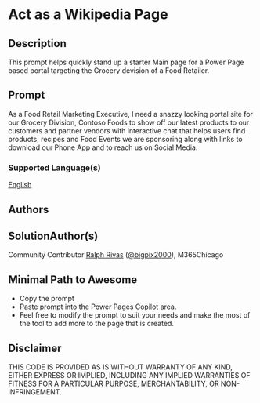 # Act as a Wikipedia Page

## Description

This prompt helps quickly stand up a starter Main page for a Power Page based portal targeting the Grocery devision of a Food Retailer.

## Prompt

As a Food Retail Marketing Executive, I need a snazzy looking portal site for our Grocery Division, Contoso Foods to show off our latest products to our customers and partner vendors with interactive chat that helps users find products, recipes and Food Events we are sponsoring along with links to download our Phone App and to reach us on Social Media.

### Supported Language(s)

[English](.en-usprompt.md)

## Authors

SolutionAuthor(s)
-----------------
Community Contributor  [Ralph Rivas](httpsgithub.bigpix2000) ([@bigpix2000](httpstwitter.bigpix2000)), M365Chicago

## Minimal Path to Awesome

 * Copy the prompt
 * Paste prompt into the Power Pages Copilot area.  
 * Feel free to modify the prompt to suit your needs and make the most of the tool to add more to the page that is created.  

## Disclaimer

THIS CODE IS PROVIDED AS IS WITHOUT WARRANTY OF ANY KIND, EITHER EXPRESS OR IMPLIED, INCLUDING ANY IMPLIED WARRANTIES OF FITNESS FOR A PARTICULAR PURPOSE, MERCHANTABILITY, OR NON-INFRINGEMENT.
